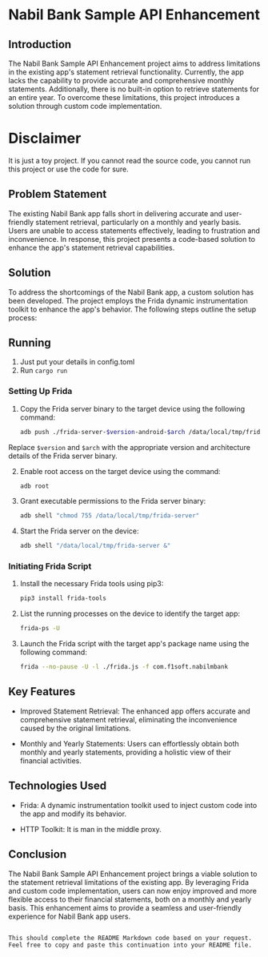 # Nabil Bank Sample API Enhancement

## Introduction

The Nabil Bank Sample API Enhancement project aims to address limitations in the existing app's statement retrieval
functionality. Currently, the app lacks the capability to provide accurate and comprehensive monthly statements.
Additionally, there is no built-in option to retrieve statements for an entire year. To overcome these limitations, this
project introduces a solution through custom code implementation.

# Disclaimer

It is just a toy project. If you cannot read the source code, you cannot run this project or use the code for sure.

## Problem Statement

The existing Nabil Bank app falls short in delivering accurate and user-friendly statement retrieval, particularly on a
monthly and yearly basis. Users are unable to access statements effectively, leading to frustration and inconvenience.
In response, this project presents a code-based solution to enhance the app's statement retrieval capabilities.

## Solution

To address the shortcomings of the Nabil Bank app, a custom solution has been developed. The project employs the Frida
dynamic instrumentation toolkit to enhance the app's behavior. The following steps outline the setup process:

## Running

1. Just put your details in config.toml
2. Run `cargo run`

### Setting Up Frida

1. Copy the Frida server binary to the target device using the following command:

    ```sh
    adb push ./frida-server-$version-android-$arch /data/local/tmp/frida-server
    ```

Replace `$version` and `$arch` with the appropriate version and architecture details of the Frida server binary.

2. Enable root access on the target device using the command:

    ```sh
    adb root
    ```

3. Grant executable permissions to the Frida server binary:

    ```sh
    adb shell "chmod 755 /data/local/tmp/frida-server"
    ```

4. Start the Frida server on the device:

    ```sh
    adb shell "/data/local/tmp/frida-server &"
    ```

### Initiating Frida Script

1. Install the necessary Frida tools using pip3:

    ```sh
    pip3 install frida-tools
    ```

2. List the running processes on the device to identify the target app:

    ```sh
    frida-ps -U
    ```

3. Launch the Frida script with the target app's package name using the following command:

    ```sh
    frida --no-pause -U -l ./frida.js -f com.f1soft.nabilmbank
    ```

## Key Features

-   Improved Statement Retrieval: The enhanced app offers accurate and comprehensive statement retrieval, eliminating
    the inconvenience caused by the original limitations.

-   Monthly and Yearly Statements: Users can effortlessly obtain both monthly and yearly statements, providing a
    holistic view of their financial activities.

## Technologies Used

-   Frida: A dynamic instrumentation toolkit used to inject custom code into the app and modify its behavior.

-   HTTP Toolkit: It is man in the middle proxy.

## Conclusion

The Nabil Bank Sample API Enhancement project brings a viable solution to the statement retrieval limitations of the
existing app. By leveraging Frida and custom code implementation, users can now enjoy improved and more flexible access
to their financial statements, both on a monthly and yearly basis. This enhancement aims to provide a seamless and
user-friendly experience for Nabil Bank app users.

```

This should complete the README Markdown code based on your request. Feel free to copy and paste this continuation into your README file.
```
